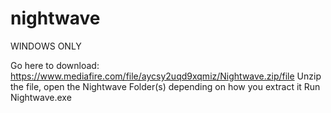 # nightwave

WINDOWS ONLY

Go here to download: https://www.mediafire.com/file/aycsy2uqd9xqmiz/Nightwave.zip/file
Unzip the file, open the Nightwave Folder(s) depending on how you extract it
Run Nightwave.exe
